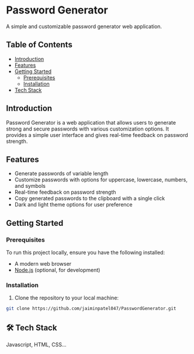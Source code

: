 # Password Generator

A simple and customizable password generator web application.

## Table of Contents
- [Introduction](#introduction)
- [Features](#features)
- [Getting Started](#getting-started)
  - [Prerequisites](#prerequisites)
  - [Installation](#installation)
- [Tech Stack](#tech)

## Introduction

Password Generator is a web application that allows users to generate strong and secure passwords with various customization options. It provides a simple user interface and gives real-time feedback on password strength.

## Features

- Generate passwords of variable length
- Customize passwords with options for uppercase, lowercase, numbers, and symbols
- Real-time feedback on password strength
- Copy generated passwords to the clipboard with a single click
- Dark and light theme options for user preference

## Getting Started

### Prerequisites

To run this project locally, ensure you have the following installed:

- A modern web browser
- [Node.js](https://nodejs.org/) (optional, for development)

### Installation

1. Clone the repository to your local machine:

```bash
git clone https://github.com/jaiminpatel047/PasswordGenerator.git
````

## 🛠 Tech Stack
Javascript, HTML, CSS...
